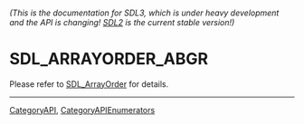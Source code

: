 ###### (This is the documentation for SDL3, which is under heavy development and the API is changing! [SDL2](https://wiki.libsdl.org/SDL2/) is the current stable version!)
# SDL_ARRAYORDER_ABGR

Please refer to [SDL_ArrayOrder](SDL_ArrayOrder) for details.

----
[CategoryAPI](CategoryAPI), [CategoryAPIEnumerators](CategoryAPIEnumerators)

